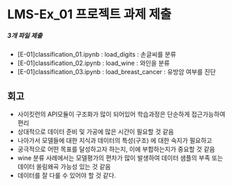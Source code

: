 # LMS-Ex_01 프로젝트 과제 제출

##### 3개 파일 제출
 - [E-01]classification_01.ipynb : load_digits : 손글씨를 분류
 - [E-01]classification_02.ipynb : load_wine : 와인을 분류
 - [E-01]classification_03.ipynb : load_breast_cancer : 유방암 여부를 진단

## 회고
 - 사이킷런의 API모듈이 구조화가 많이 되어있어 학습과정은 단순하게 접근가능하여 편리
 - 상대적으로 데이터 준비 및 가공에 많은 시간이 필요할 것 같음
 - 나아가서 모델들에 대한 지식과 데이터의 특성(구조) 에 대한 숙지가 필요하고
 - 궁극적으로 어떤 목표를 달성하고자 하는지, 이에 부합하는지가 중요할 것 같음
 - wine 분류 사례에서는 모델평가의 편차가 많이 발생하여 데이터 샘플의 부족 또는 데이터 쏠림왜곡 가능성 있는 것 같음
 - 데이터를 잘 다룰 수 있어야 할 것 같다.
